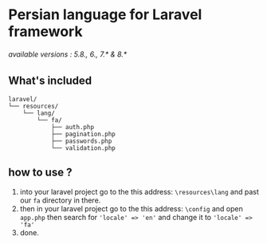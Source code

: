 # Persian language for Laravel framework
###### available versions : 5.8.*, 6.*, 7.* & 8.*

## What's included

```text
laravel/
└── resources/
    └── lang/
        └── fa/
            ├── auth.php
            ├── pagination.php
            ├── passwords.php
            └── validation.php
```

## how to use ?
1. into your laravel project go to the this address: `\resources\lang` and past our `fa` directory in there.
2. then in your laravel project go to the this address: `\config` and open `app.php` then search for `'locale' => 'en'` and change it to `'locale' => 'fa'`
3. done.
